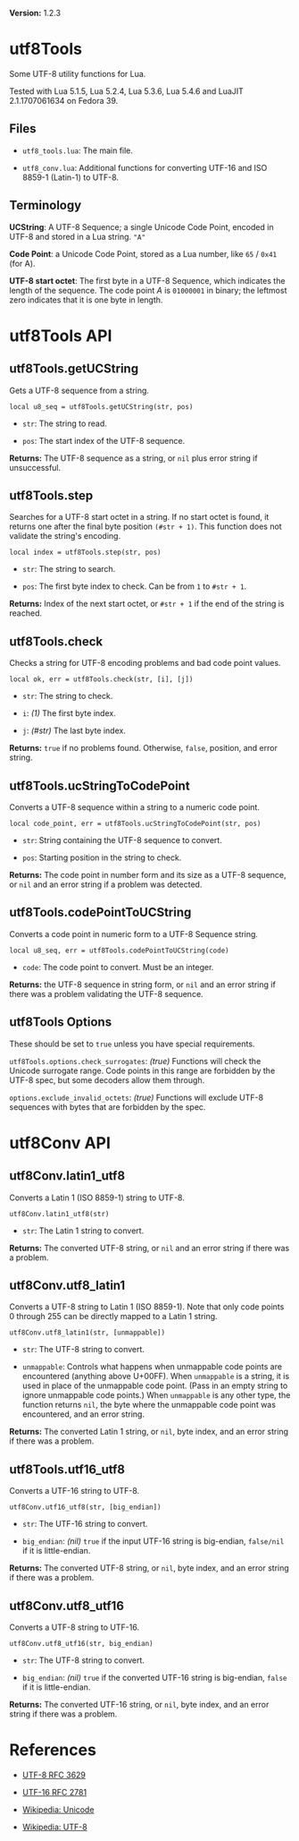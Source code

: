 **Version:** 1.2.3

# utf8Tools

Some UTF-8 utility functions for Lua.

Tested with Lua 5.1.5, Lua 5.2.4, Lua 5.3.6, Lua 5.4.6 and LuaJIT 2.1.1707061634 on Fedora 39.


## Files

* `utf8_tools.lua`: The main file.

* `utf8_conv.lua`: Additional functions for converting UTF-16 and ISO 8859-1 (Latin-1) to UTF-8.



## Terminology

**UCString**: A UTF-8 Sequence; a single Unicode Code Point, encoded in UTF-8 and stored in a Lua string. `"A"`

**Code Point**: a Unicode Code Point, stored as a Lua number, like `65` / `0x41` (for A).

**UTF-8 start octet**: The first byte in a UTF-8 Sequence, which indicates the length of the sequence. The code point *A* is `01000001` in binary; the leftmost zero indicates that it is one byte in length.


# utf8Tools API

## utf8Tools.getUCString

Gets a UTF-8 sequence from a string.

`local u8_seq = utf8Tools.getUCString(str, pos)`

* `str`: The string to read.

* `pos`: The start index of the UTF-8 sequence.

**Returns:** The UTF-8 sequence as a string, or `nil` plus error string if unsuccessful.


## utf8Tools.step

Searches for a UTF-8 start octet in a string. If no start octet is found, it returns one after the final byte position `(#str + 1)`. This function does not validate the string's encoding.

`local index = utf8Tools.step(str, pos)`

* `str`: The string to search.

* `pos`: The first byte index to check. Can be from `1` to `#str + 1`.

**Returns:** Index of the next start octet, or `#str + 1` if the end of the string is reached.


## utf8Tools.check

Checks a string for UTF-8 encoding problems and bad code point values.

`local ok, err = utf8Tools.check(str, [i], [j])`

* `str`: The string to check.

* `i`: *(1)* The first byte index.

* `j`: *(#str)* The last byte index.

**Returns:** `true` if no problems found. Otherwise, `false`, position, and error string.


## utf8Tools.ucStringToCodePoint

Converts a UTF-8 sequence within a string to a numeric code point.

`local code_point, err = utf8Tools.ucStringToCodePoint(str, pos)`

* `str`: String containing the UTF-8 sequence to convert.

* `pos`: Starting position in the string to check.

**Returns:** The code point in number form and its size as a UTF-8 sequence, or `nil` and an error string if a problem was detected.


## utf8Tools.codePointToUCString

Converts a code point in numeric form to a UTF-8 Sequence string.

`local u8_seq, err = utf8Tools.codePointToUCString(code)`

* `code`: The code point to convert. Must be an integer.

**Returns:** the UTF-8 sequence in string form, or `nil` and an error string if there was a problem validating the UTF-8 sequence.



## utf8Tools Options

These should be set to `true` unless you have special requirements.

`utf8Tools.options.check_surrogates`: *(true)* Functions will check the Unicode surrogate range. Code points in this range are forbidden by the UTF-8 spec, but some decoders allow them through.

`options.exclude_invalid_octets`: *(true)* Functions will exclude UTF-8 sequences with bytes that are forbidden by the spec.


# utf8Conv API


## utf8Conv.latin1_utf8

Converts a Latin 1 (ISO 8859-1) string to UTF-8.

`utf8Conv.latin1_utf8(str)`

* `str`: The Latin 1 string to convert.

**Returns:** The converted UTF-8 string, or `nil` and an error string if there was a problem.


## utf8Conv.utf8_latin1

Converts a UTF-8 string to Latin 1 (ISO 8859-1). Note that only code points 0 through 255 can be directly mapped to a Latin 1 string.

`utf8Conv.utf8_latin1(str, [unmappable])`

* `str`: The UTF-8 string to convert.

* `unmappable`: Controls what happens when unmappable code points are encountered (anything above U+00FF). When `unmappable` is a string, it is used in place of the unmappable code point. (Pass in an empty string to ignore unmappable code points.) When `unmappable` is any other type, the function returns `nil`, the byte where the unmappable code point was encountered, and an error string.

**Returns:** The converted Latin 1 string, or `nil`, byte index, and an error string if there was a problem.


## utf8Tools.utf16_utf8

Converts a UTF-16 string to UTF-8.

`utf8Conv.utf16_utf8(str, [big_endian])`

* `str`: The UTF-16 string to convert.

* `big_endian`: *(nil)* `true` if the input UTF-16 string is big-endian, `false/nil` if it is little-endian.

**Returns:** The converted UTF-8 string, or `nil`, byte index, and an error string if there was a problem.


## utf8Conv.utf8_utf16

Converts a UTF-8 string to UTF-16.

`utf8Conv.utf8_utf16(str, big_endian)`

* `str`: The UTF-8 string to convert.

* `big_endian`: *(nil)* `true` if the converted UTF-16 string is big-endian, `false` if it is little-endian.

**Returns:** The converted UTF-16 string, or `nil`, byte index, and an error string if there was a problem.


# References

* [UTF-8 RFC 3629](https://tools.ietf.org/html/rfc3629)

* [UTF-16 RFC 2781](https://www.rfc-editor.org/rfc/rfc2781)

* [Wikipedia: Unicode](https://en.wikipedia.org/wiki/Unicode)

* [Wikipedia: UTF-8](https://en.wikipedia.org/wiki/UTF-8)

